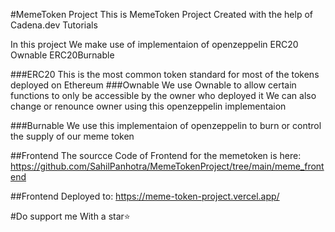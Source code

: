 #MemeToken Project
This is MemeToken Project Created with the help of Cadena.dev Tutorials

In this project We make use of implementaion of openzeppelin ERC20 Ownable ERC20Burnable

###ERC20
This is the most common token standard for most of the tokens deployed on Ethereum
###Ownable
We use Ownable to allow certain functions to only be accessible by the owner who deployed it
We can also change or renounce owner using this openzeppelin implementaion 

###Burnable
We use this implementaion of openzeppelin to burn or control the supply of our meme token

##Frontend
The sourcce Code of Frontend for the memetoken is here:
https://github.com/SahilPanhotra/MemeTokenProject/tree/main/meme_frontend

##Frontend Deployed to:
https://meme-token-project.vercel.app/

#Do support me With a star⭐



   


